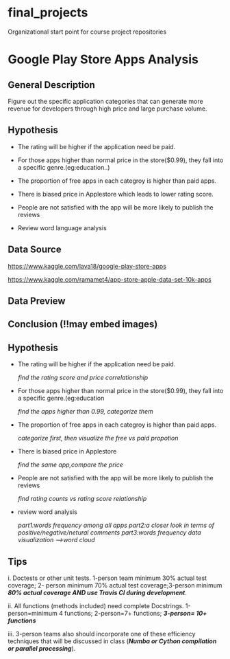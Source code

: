 # final_projects
Organizational start point for course project repositories
# Google Play Store Apps Analysis
## General Description
Figure out the specific application categories that can generate more revenue for developers through high price and large purchase volume.

 

## Hypothesis
- The rating will be higher if the application need be paid.

- For those apps higher than normal price in the store($0.99), they fall into a specific genre.(eg:education..)

- The proportion of free  apps in each categroy is higher than paid apps.

- There is biased price in Applestore which leads to lower rating score.

- People are not satisfied with the app will be more likely to publish the reviews

- Review word language analysis 


 

## Data Source
https://www.kaggle.com/lava18/google-play-store-apps

https://www.kaggle.com/ramamet4/app-store-apple-data-set-10k-apps


## Data Preview



## Conclusion (!!may embed images)


## Hypothesis
- The rating will be higher if the application need be paid. 


  *find the rating score and price correlationship*


- For those apps higher than normal price in the store($0.99), they fall into a specific genre.(eg:education


  *find the apps higher than 0.99, categorize them*


- The proportion of free  apps in each categroy is higher than paid apps.


  *categorize first, then visualize the free vs paid propotion*


- There is biased price in Applestore 


  *find the same app,compare the price*


- People are not satisfied with the app will be more likely to publish the reviews


  *find rating counts vs rating score relationship*

- review word analysis

  *part1:words frequency among all apps*
  *part2:a closer look in terms of positive/negative/netural comments*
  *part3:words frequency data visualization -->word cloud*
## Tips
i. Doctests or other unit tests. 1-person team minimum 30% actual test coverage; 2- person minimum 70% actual test coverage;3-person minimum ***80% actual coverage AND use Travis CI during development***.

ii. All functions (methods included) need complete Docstrings. 1-person=minimum 4 functions; 2-person=7+ functions; ***3-person= 10+ functions***

iii. 3-person teams also should incorporate one of these efficiency techniques that will be discussed in class (***Numba or Cython compilation or parallel processing***).


